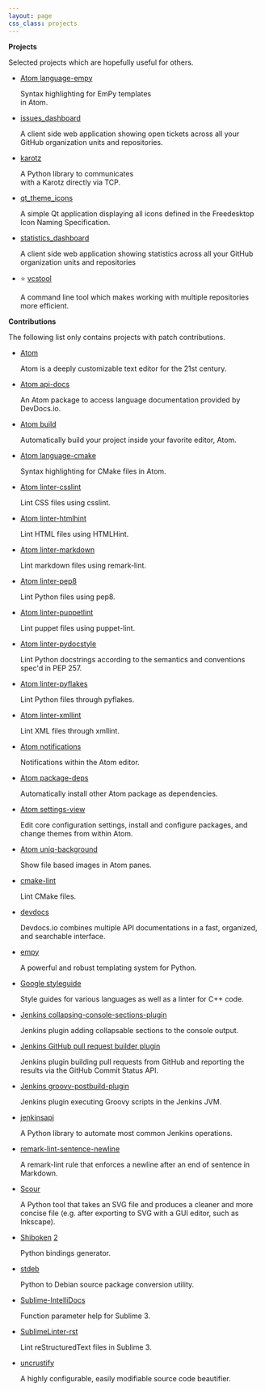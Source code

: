 ```yaml
---
layout: page
css_class: projects
---
```


**Projects**

Selected projects which are hopefully useful for others.

* [Atom language-empy](https://github.com/dirk-thomas/language-empy)

  Syntax highlighting for EmPy templates  
  in Atom.

* [issues_dashboard](https://github.com/dirk-thomas/issues_dashboard)

  A client side web application showing open tickets across all your GitHub organization units and repositories.

* [karotz](https://github.com/dirk-thomas/karotz)

  A Python library to communicates  
  with a Karotz directly via TCP.

* [qt_theme_icons](https://github.com/dirk-thomas/qt_theme_icons)

  A simple Qt application displaying all icons defined in the Freedesktop Icon Naming Specification.

* [statistics_dashboard](https://github.com/dirk-thomas/statistics_dashboard)

  A client side web application showing statistics across all your GitHub organization units and repositories

* :star: [vcstool](https://github.com/dirk-thomas/vcstool)

  A command line tool which makes working with multiple repositories more efficient.

**Contributions**

The following list only contains projects with patch contributions.

* [Atom](https://github.com/atom/atom/issues?q=is%3Aopen%20author%3Adirk-thomas)

  Atom is a deeply customizable text editor for the 21st century.

* [Atom api-docs](https://github.com/sharvil/api-docs/issues?q=is%3Aopen%20author%3Adirk-thomas)

  An Atom package to access language documentation provided by DevDocs.io.

* [Atom build](https://github.com/noseglid/atom-build/issues?q=is%3Aopen%20author%3Adirk-thomas)

  Automatically build your project inside your favorite editor, Atom.

* [Atom language-cmake](https://github.com/lucas-clemente/language-cmake/issues?q=is%3Aopen%20author%3Adirk-thomas)

  Syntax highlighting for CMake files in Atom.

* [Atom linter-csslint](https://github.com/AtomLinter/linter-csslint/issues?q=is%3Aopen%20author%3Adirk-thomas)

  Lint CSS files using csslint.

* [Atom linter-htmlhint](https://github.com/AtomLinter/linter-htmlhint/issues?q=is%3Aopen%20author%3Adirk-thomas)

  Lint HTML files using HTMLHint.

* [Atom linter-markdown](https://github.com/AtomLinter/linter-markdown/pulls?q=is%3Aopen%20author%3Adirk-thomas)

  Lint markdown files using remark-lint.

* [Atom linter-pep8](https://github.com/AtomLinter/linter-pep8/issues?q=is%3Aopen%20author%3Adirk-thomas)

  Lint Python files using pep8.

* [Atom linter-puppetlint](https://github.com/AtomLinter/linter-puppet-lint/pulls?q=is%3Aopen%20author%3Adirk-thomas)

  Lint puppet files using puppet-lint.

* [Atom linter-pydocstyle](https://github.com/AtomLinter/linter-pydocstyle/issues?q=is%3Aopen%20author%3Adirk-thomas)

  Lint Python docstrings according to the semantics and conventions spec'd in PEP 257.

* [Atom linter-pyflakes](https://github.com/AtomLinter/linter-pyflakes/issues?q=is%3Aopen%20author%3Adirk-thomas)

  Lint Python files through pyflakes.

* [Atom linter-xmllint](https://github.com/AtomLinter/linter-xmllint/issues?q=is%3Aopen%20author%3Adirk-thomas)

  Lint XML files through xmllint.

* [Atom notifications](https://github.com/atom/notifications/issues?q=is%3Aopen%20author%3Adirk-thomas)

  Notifications within the Atom editor.

* [Atom package-deps](https://github.com/steelbrain/package-deps/pulls?q=is%3Aopen%20author%3Adirk-thomas)

  Automatically install other Atom package as dependencies.

* [Atom settings-view](https://github.com/atom/settings-view/pulls?q=is%3Aopen%20author%3Adirk-thomas)

  Edit core configuration settings, install and configure packages, and change themes from within Atom.

* [Atom uniq-background](https://github.com/negipo/uniq-background/pulls?q=is%3Aopen%20author%3Adirk-thomas)

  Show file based images in Atom panes.

* [cmake-lint](https://github.com/richq/cmake-lint/issues?q=is%3Aopen%20author%3Adirk-thomas)

  Lint CMake files.

* [devdocs](https://github.com/Thibaut/devdocs/issues?q=is%3Aopen%20author%3Adirk-thomas)

  Devdocs.io combines multiple API documentations in a fast, organized, and searchable interface.

* [empy](http://www.alcyone.com/software/empy/)

  A powerful and robust templating system for Python.

* [Google styleguide](https://github.com/google/styleguide/issues?q=is%3Aopen%20author%3Adirk-thomas)

  Style guides for various languages as well as a linter for C++ code.

* [Jenkins collapsing-console-sections-plugin](https://github.com/jenkinsci/collapsing-console-sections-plugin/pulls?q=is%3Aopen+author%3Adirk-thomas)

  Jenkins plugin adding collapsable sections to the console output.

* [Jenkins GitHub pull request builder plugin](https://github.com/janinko/ghprb/pulls?q=is%3Aopen%20author%3Adirk-thomas)

  Jenkins plugin building pull requests from GitHub and reporting the results via the GitHub Commit Status API.

* [Jenkins groovy-postbuild-plugin](https://github.com/jenkinsci/groovy-postbuild-plugin/pulls?q=is%3Aopen%20author%3Adirk-thomas)

  Jenkins plugin executing Groovy scripts in the Jenkins JVM.

* [jenkinsapi](https://github.com/pycontribs/jenkinsapi/pulls?q=is%3Aopen%20author%3Adirk-thomas)

  A Python library to automate most common Jenkins operations.

* [remark-lint-sentence-newline](https://github.com/chcokr/remark-lint-sentence-newline/pulls?q=is%3Aopen%20author%3Adirk-thomas)

  A remark-lint rule that enforces a newline after an end of sentence in Markdown.

* [Scour](https://github.com/scour-project/scour/issues?&q=is%3Aopen%20author%3Adirk-thomas)

  A Python tool that takes an SVG file and produces a cleaner and more concise file (e.g. after exporting to SVG with a GUI editor, such as Inkscape).

* [Shiboken](https://github.com/PySide/shiboken/issues?q=is%3Aopen%20author%3Adirk-thomas) [2](https://github.com/PySide/shiboken2/issues?q=is%3Aopen%20author%3Adirk-thomas)

  Python bindings generator.

* [stdeb](https://github.com/astraw/stdeb/issues?q=is%3Aopen%20author%3Adirk-thomas)

  Python to Debian source package conversion utility.

* [Sublime-IntelliDocs](https://github.com/shortcutme/Sublime-IntelliDocs/issues?q=is%3Aopen%20author%3Adirk-thomas)

  Function parameter help for Sublime 3.

* [SublimeLinter-rst](https://github.com/SublimeLinter/SublimeLinter-rst/pulls?q=is%3Aopen%20author%3Adirk-thomas)

  Lint reStructuredText files in Sublime 3.

* [uncrustify](https://github.com/uncrustify/uncrustify/issues?q=is%3Aopen%20author%3Adirk-thomas)

  A highly configurable, easily modifiable source code beautifier.
